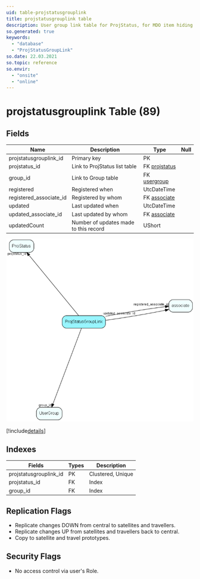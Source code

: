 ```yaml
---
uid: table-projstatusgrouplink
title: projstatusgrouplink table
description: User group link table for ProjStatus, for MDO item hiding
so.generated: true
keywords:
  - "database"
  - "ProjStatusGroupLink"
so.date: 22.03.2021
so.topic: reference
so.envir:
  - "onsite"
  - "online"
---
```


# projstatusgrouplink Table (89)

## Fields

| Name | Description | Type | Null |
|------|-------------|------|:----:|
|projstatusgrouplink\_id|Primary key|PK| |
|projstatus\_id|Link to ProjStatus list table|FK [projstatus](projstatus.md)| |
|group\_id|Link to Group table|FK [usergroup](usergroup.md)| |
|registered|Registered when|UtcDateTime| |
|registered\_associate\_id|Registered by whom|FK [associate](associate.md)| |
|updated|Last updated when|UtcDateTime| |
|updated\_associate\_id|Last updated by whom|FK [associate](associate.md)| |
|updatedCount|Number of updates made to this record|UShort| |


![ProjStatusGroupLink table relationship diagram](./media/ProjStatusGroupLink.png)

[!include[details](./includes/ProjStatusGroupLink.md)]

## Indexes

| Fields | Types | Description |
|--------|-------|-------------|
|projstatusgrouplink\_id |PK |Clustered, Unique |
|projstatus\_id |FK |Index |
|group\_id |FK |Index |

## Replication Flags

* Replicate changes DOWN from central to satellites and travellers.
* Replicate changes UP from satellites and travellers back to central.
* Copy to satellite and travel prototypes.

## Security Flags

* No access control via user's Role.

